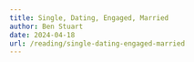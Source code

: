 ```yaml
---
title: Single, Dating, Engaged, Married
author: Ben Stuart
date: 2024-04-18
url: /reading/single-dating-engaged-married
---
```

